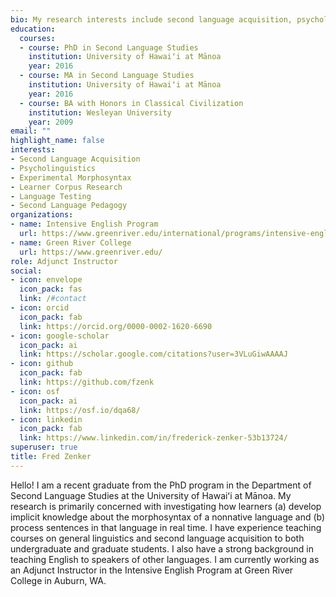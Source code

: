 ```yaml
---
bio: My research interests include second language acquisition, psycholinguistics, learner corpus research, and language testing.
education:
  courses:
  - course: PhD in Second Language Studies
    institution: University of Hawaiʻi at Mānoa
    year: 2016
  - course: MA in Second Language Studies
    institution: University of Hawaiʻi at Mānoa
    year: 2016
  - course: BA with Honors in Classical Civilization
    institution: Wesleyan University
    year: 2009
email: ""
highlight_name: false
interests:
- Second Language Acquisition
- Psycholinguistics
- Experimental Morphosyntax
- Learner Corpus Research
- Language Testing
- Second Language Pedagogy
organizations:
- name: Intensive English Program
  url: https://www.greenriver.edu/international/programs/intensive-english/index.html
- name: Green River College
  url: https://www.greenriver.edu/
role: Adjunct Instructor
social:
- icon: envelope
  icon_pack: fas
  link: /#contact
- icon: orcid
  icon_pack: fab
  link: https://orcid.org/0000-0002-1620-6690
- icon: google-scholar
  icon_pack: ai
  link: https://scholar.google.com/citations?user=3VLuGiwAAAAJ
- icon: github
  icon_pack: fab
  link: https://github.com/fzenk
- icon: osf
  icon_pack: ai
  link: https://osf.io/dqa68/
- icon: linkedin
  icon_pack: fab
  link: https://www.linkedin.com/in/frederick-zenker-53b13724/
superuser: true
title: Fred Zenker
---
```


Hello! I am a recent graduate from the PhD program in the Department of Second Language Studies at the University of Hawaiʻi at Mānoa. My research is primarily concerned with investigating how learners (a) develop implicit knowledge about the morphosyntax of a nonnative language and (b) process sentences in that language in real time. I have experience teaching courses on general linguistics and second language acquisition to both undergraduate and graduate students. I also have a strong background in teaching English to speakers of other languages. I am currently working as an Adjunct Instructor in the Intensive English Program at Green River College in Auburn, WA.